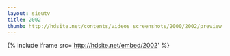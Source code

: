 ```yaml
---
layout: sieutv
title: 2002
thumb: http://hdsite.net/contents/videos_screenshots/2000/2002/preview_360p.mp4.jpg
---
```

{% include iframe src='http://hdsite.net/embed/2002' %}
 
